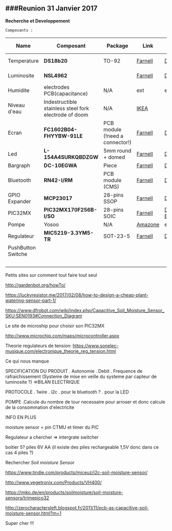 ###Reunion 31 Janvier 2017
---
**Recherche et Developpement**

`Composants :`

|	Name	|	Composant	| Package |	Link	|	DOC | Protocol  | PIN | Conso max | Prix(E) |
|	----	|	---------	| ------- |	----	|	--- | --------  | --- | --------- | ---- |
|	Temperature		|	**DS18b20**		| TO-92 |	[Farnell](http://fr.farnell.com/maxim-integrated-products/ds18b20-par/sensor-temperature-nv-alarm-3to92/dp/2085184)| [Datasheet](http://www.farnell.com/datasheets/1537425.pdf?_ga=1.110999426.645639590.1485889958)	| One-wire | 1 num | 1.5mA | !NON STOCKE! |
|	Luminosite		|	**NSL4962**	||	[Farnell](http://fr.farnell.com/advanced-photonix/nsl-4962/photo-resistance/dp/3168359)	|	[Datasheet](http://www.farnell.com/datasheets/1699948.pdf) | analogique | 1 analogique || 1.54 |
|	Humidite		| electrodes PCB(capacitance) |N/A| ext |	ext | analogique | 1 CTMU (analogique)|||
|	Niveau d'eau	| Indestructible stainless steel fork electrode of doom	|N/A|[IKEA](http://www.ikea.com/fr/fr/catalog/products/30090382/)|| parallele |	6 num -> I/O Expander| 0A ||
|Ecran|**FC1602B04-FHYYBW-91LE**|PCB module (!need a connector!)|[Farnell](http://fr.farnell.com/fordata/fc1602b04-fhyybw-91le/afficheur-alphanumerique-16x2/dp/2674137?exaMfpn=true&categoryId=&searchRef=SearchLookAhead&searchView=table&iscrfnonsku=false)|[Datasheet](http://fr.farnell.com/fordata/fc1602b04-fhyybw-91le/afficheur-alphanumerique-16x2/dp/2674137?exaMfpn=true&categoryId=&searchRef=SearchLookAhead&searchView=table&iscrfnonsku=false)|parallele|7 num -> I/O expander|6.5mA|13.37|
|	Led | **L-154A4SURKQBDZGW** |5mm round + domed| [Farnell](http://fr.farnell.com/kingbright/l-154a4surkqbdzgw/led-multi-couleur-rgb-5mm/dp/2290374)| [Datasheet](http://www.farnell.com/datasheets/2046599.pdf) | parallele | 3 PWM | 30mA |1.17|
|	Bargraph		| **DC-10EGWA**	|Piece|	[Farnell](http://fr.farnell.com/kingbright/dc-10egwa/bargraphe-reseau-10-segts-rouge/dp/2290326?exaMfpn=true&categoryId=&searchRef=SearchLookAhead&searchView=table&iscrfnonsku=false) |	[Datasheet](http://www.farnell.com/datasheets/1683492.pdf) | parallele | 3 num	| 85mA |3.66|
|	Bluetooth	| **RN42-I/RM**	|PCB module (CMS)| [Farnell](http://fr.farnell.com/microchip/rn42-i-rm/module-bluetooth-class-2-w-ant/dp/2143310) | [Datasheet](http://www.farnell.com/datasheets/1728644.pdf?_ga=1.123256712.2075605386.1487325858)| UART	| 2 num | 50mA |12.35 !non dispo!|
| GPIO Expander | **MCP23017** | 28-pins SSOP| [Farnell](http://fr.farnell.com/microchip/mcp23017-e-ss/ic-io-expander-16bit-smd/dp/1467674) | [Datasheet](http://www.farnell.com/datasheets/12179.pdf) | IIC  | 2 num | 1mA |1.17|
|	PIC32MX|	**PIC32MX170F256B-I/SO**|28-pins SOIC| [Farnell](http://fr.farnell.com/microchip/pic32mx170f256b-i-so/ic-32bit-mcu/dp/2449077)	| [Datasheet](http://ww1.microchip.com/downloads/en/DeviceDoc/60001168J.pdf) [Errata](http://ww1.microchip.com/downloads/en/DeviceDoc/80000531H.pdf)|| 21 (E/S) |30mA|4.71|
| Pompe |Yosoo|N/A| [Amazone](https://www.amazon.fr/Yosoo-p%C3%A9ristaltique-dosage-Aquarium-Analytique/dp/B00HLCOXFI/ref=sr_1_1?ie=UTF8&qid=1487687364&sr=8-1&keywords=pompe+p%C3%A9ristaltique)|ext | Parallele | 1 numerique | 30mA | 14.59 |
| Regulateur | **MIC5219-3.3YM5-TR** | SOT-23-5 | [Farnell](http://fr.farnell.com/microchip/mic5219-3-3ym5-tr/ldo-0-5vdo-0-5a-3-3v-1-5sot23/dp/2510252) | [Datasheet](http://www.farnell.com/datasheets/683599.pdf) | N/A | 0 | see dropout |0.82|
| PushButton Switche | | | |
|||||||**TOTAL**| 152.5mA |


Petits sites sur comment tout faire tout seul

http://gardenbot.org/howTo/

https://luckyresistor.me/2017/02/08/how-to-design-a-cheap-plant-watering-sensor-part-1/

https://www.dfrobot.com/wiki/index.php/Capacitive_Soil_Moisture_Sensor_SKU:SEN0193#Connection_Diagram

Le site de microship pour choisir son PIC32MX

http://www.microchip.com/maps/microcontroller.aspx

Theorie regulateurs de tension:
https://www.sonelec-musique.com/electronique_theorie_reg_tension.html

Ce qui nous manque

SPECIFICATION DU PRODUIT
. Autonomie
. Debit
. Frequence de rafraichissement
(Systeme de mise en veille du systeme par capteur de luminosite ?)
=>BILAN ELECTRIQUE

PROTOCOLE
. 1wire
. i2c
. pour le bluetooth ?
. pour la LED

POMPE
.Calcule du nombre de tour necessaire pour arroser et donc calcule de la consommation d'electricite

INFO EN PLUS

moisture sensor = pin CTMU et timer du PIC

Regulateur a chercher => intergrate switcher

boitier 5? piles 6V AA (il existe des piles rechargeable 1,5V donc dans ce cas 4 piles ?)


Rechercher *Soil moisture Sensor*

https://www.tindie.com/products/miceuz/i2c-soil-moisture-sensor/

http://www.vegetronix.com/Products/VH400/

https://imko.de/en/products/soilmoisture/soil-moisture-sensors/trimepico32

http://zerocharactersleft.blogspot.fr/2011/11/pcb-as-capacitive-soil-moisture-sensor.html?m=1

Super cher !!!
